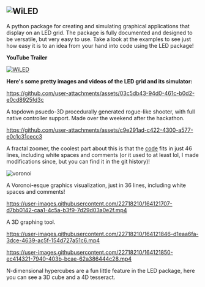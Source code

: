 ![WiLED](https://github.com/sekaha/LED/assets/22718210/cb89ff39-6202-45be-9f80-c973a3ea1b29)
---

A python package for creating and simulating graphical applications that display on an LED grid. The package is fully documented and designed to be versatile, but very easy to use. Take a look at the examples to see just how easy it is to an idea from your hand into code using the LED package!

**YouTube Trailer**

[![WiLED](https://i.imgur.com/0CPYuYF.png)](https://www.youtube.com/watch?v=WWUICMdFa3I)

**Here's some pretty images and videos of the LED grid and its simulator:**

https://github.com/user-attachments/assets/03c5db43-94d0-461c-b0d2-e0cd8925fd3c

A topdown psuedo-3D procedurally generated rogue-like shooter, with full native controller support. Made over the weekend after the hackathon.

https://github.com/user-attachments/assets/c9e291ad-c422-4300-a577-e0c1c31cecc3

A fractal zoomer, the coolest part about this is that the [code](https://raw.githubusercontent.com/sekaha/LED/refs/heads/main/Examples/fractal.py) fits in just 46 lines, including white spaces and comments (or it used to at least lol, I made modifications since, but you can find it in the git history)!

![voronoi](https://user-images.githubusercontent.com/22718210/164121674-fb5c522a-1240-46e9-967c-c2679257c367.jpg)


A Voronoi-esque graphics visualization, just in 36 lines, including white spaces and comments!

https://user-images.githubusercontent.com/22718210/164121707-d7bb0142-caa1-4c5a-b3f9-7d29d03a0e2f.mp4

A 3D graphing tool.

https://user-images.githubusercontent.com/22718210/164121846-d1eaa6fa-3dce-4639-ac5f-154d727a51c6.mp4

https://user-images.githubusercontent.com/22718210/164121850-ec414321-7940-403b-bcae-62a386444c28.mp4

N-dimensional hypercubes are a fun little feature in the LED package, here you can see a 3D cube and a 4D tesseract.
